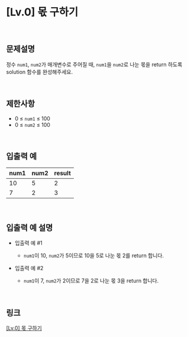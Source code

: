 # [Lv.0] 몫 구하기

<br>

## 문제설명
정수 `num1`, `num2`가 매개변수로 주어질 때, `num1`을 `num2`로 나눈 몫을 return 하도록 solution 함수를 완성해주세요.

<br>

## 제한사항
- 0 ≤ `num1` ≤ 100
- 0 ≤ `num2` ≤ 100

<br>

## 입출력 예
| num1 | num2 | result |
|---|---|---|
| 10 | 5 | 2 |
| 7 | 2 | 3 |

<br>

## 입출력 예 설명
- 입출력 예 #1
    - `num1`이 10, `num2`가 5이므로 10을 5로 나눈 몫 2를 return 합니다.

- 입출력 예 #2
    - `num1`이 7, `num2`가 2이므로 7을 2로 나눈 몫 3을 return 합니다.

<br>

## 링크
[[Lv.0] 몫 구하기](https://school.programmers.co.kr/learn/courses/30/lessons/120805)
